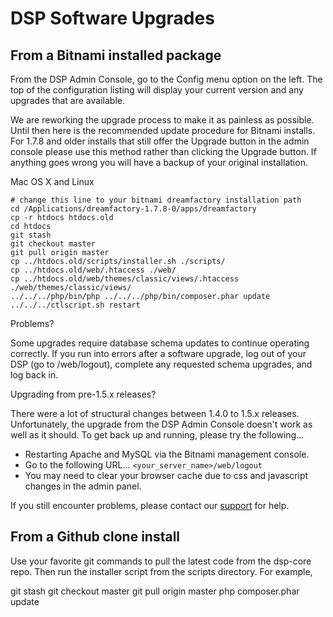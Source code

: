 # DSP Software Upgrades


## From a Bitnami installed package

From the DSP Admin Console, go to the Config menu option on the left. The top of the configuration listing will display your current version and any upgrades that are available.

We are reworking the upgrade process to make it as painless as possible. Until then here is the recommended update procedure for Bitnami installs. For 1.7.8 and older installs that still offer the Upgrade button in the admin console please use this method rather than clicking the Upgrade button. If anything goes wrong you will have a backup of your original installation.

Mac OS X and Linux

```shell
# change this line to your bitnami dreamfactory installation path
cd /Applications/dreamfactory-1.7.8-0/apps/dreamfactory
cp -r htdocs htdocs.old
cd htdocs
git stash
git checkout master
git pull origin master
cp ../htdocs.old/scripts/installer.sh ./scripts/
cp ../htdocs.old/web/.htaccess ./web/
cp ../htdocs.old/web/themes/classic/views/.htaccess  ./web/themes/classic/views/
../../../php/bin/php ../../../php/bin/composer.phar update
../../../ctlscript.sh restart
```
Problems?

Some upgrades require database schema updates to continue operating correctly. If you run into errors after a software upgrade, log out of your DSP (go to <server>/web/logout), complete any requested schema upgrades, and log back in.

Upgrading from pre-1.5.x releases? 

There were a lot of structural changes between 1.4.0 to 1.5.x releases. Unfortunately, the upgrade from the DSP Admin Console doesn't work as well as it should. To get back up and running, please try the following...

* Restarting Apache and MySQL via the Bitnami management console.
* Go to the following URL... `<your_server_name>/web/logout`
* You may need to clear your browser cache due to css and javascript changes in the admin panel.


If you still encounter problems, please contact our [support](Contact-DreamFactory-Support) for help.

## From a Github clone install

Use your favorite git commands to pull the latest code from the dsp-core repo. Then run the installer script from the scripts directory. For example,

git stash
git checkout master
git pull origin master
php composer.phar update
